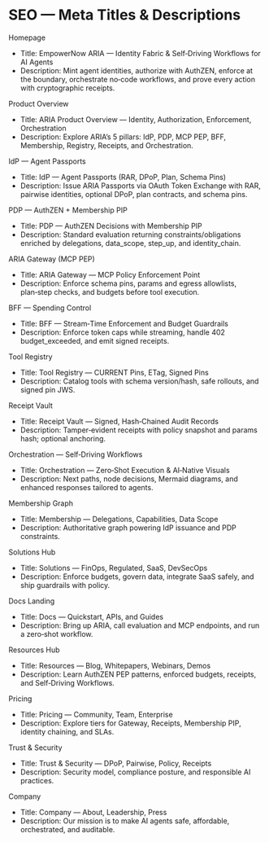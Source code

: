 # SEO — Meta Titles & Descriptions

Homepage
- Title: EmpowerNow ARIA — Identity Fabric & Self‑Driving Workflows for AI Agents
- Description: Mint agent identities, authorize with AuthZEN, enforce at the boundary, orchestrate no‑code workflows, and prove every action with cryptographic receipts.

Product Overview
- Title: ARIA Product Overview — Identity, Authorization, Enforcement, Orchestration
- Description: Explore ARIA’s 5 pillars: IdP, PDP, MCP PEP, BFF, Membership, Registry, Receipts, and Orchestration.

IdP — Agent Passports
- Title: IdP — Agent Passports (RAR, DPoP, Plan, Schema Pins)
- Description: Issue ARIA Passports via OAuth Token Exchange with RAR, pairwise identities, optional DPoP, plan contracts, and schema pins.

PDP — AuthZEN + Membership PIP
- Title: PDP — AuthZEN Decisions with Membership PIP
- Description: Standard evaluation returning constraints/obligations enriched by delegations, data_scope, step_up, and identity_chain.

ARIA Gateway (MCP PEP)
- Title: ARIA Gateway — MCP Policy Enforcement Point
- Description: Enforce schema pins, params and egress allowlists, plan‑step checks, and budgets before tool execution.

BFF — Spending Control
- Title: BFF — Stream‑Time Enforcement and Budget Guardrails
- Description: Enforce token caps while streaming, handle 402 budget_exceeded, and emit signed receipts.

Tool Registry
- Title: Tool Registry — CURRENT Pins, ETag, Signed Pins
- Description: Catalog tools with schema version/hash, safe rollouts, and signed pin JWS.

Receipt Vault
- Title: Receipt Vault — Signed, Hash‑Chained Audit Records
- Description: Tamper‑evident receipts with policy snapshot and params hash; optional anchoring.

Orchestration — Self‑Driving Workflows
- Title: Orchestration — Zero‑Shot Execution & AI‑Native Visuals
- Description: Next paths, node decisions, Mermaid diagrams, and enhanced responses tailored to agents.

Membership Graph
- Title: Membership — Delegations, Capabilities, Data Scope
- Description: Authoritative graph powering IdP issuance and PDP constraints.

Solutions Hub
- Title: Solutions — FinOps, Regulated, SaaS, DevSecOps
- Description: Enforce budgets, govern data, integrate SaaS safely, and ship guardrails with policy.

Docs Landing
- Title: Docs — Quickstart, APIs, and Guides
- Description: Bring up ARIA, call evaluation and MCP endpoints, and run a zero‑shot workflow.

Resources Hub
- Title: Resources — Blog, Whitepapers, Webinars, Demos
- Description: Learn AuthZEN PEP patterns, enforced budgets, receipts, and Self‑Driving Workflows.

Pricing
- Title: Pricing — Community, Team, Enterprise
- Description: Explore tiers for Gateway, Receipts, Membership PIP, identity chaining, and SLAs.

Trust & Security
- Title: Trust & Security — DPoP, Pairwise, Policy, Receipts
- Description: Security model, compliance posture, and responsible AI practices.

Company
- Title: Company — About, Leadership, Press
- Description: Our mission is to make AI agents safe, affordable, orchestrated, and auditable.
